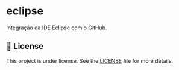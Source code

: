 # eclipse
Integração da IDE Eclipse com o GitHub.


## 📝 License

This project is under license. See the [LICENSE](LICENSE.md) file for more details.
